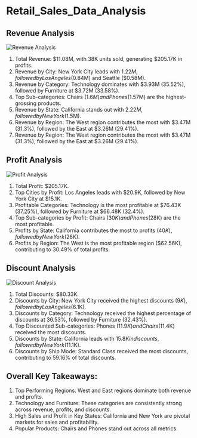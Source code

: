 # Retail_Sales_Data_Analysis

## Revenue Analysis

![Revenue Analysis](https://github.com/user-attachments/assets/876017c2-0812-4bea-bfc3-338149abb29a)

1. Total Revenue: $11.08M, with 38K units sold, generating $205.17K in profits.
2. Revenue by City: New York City leads with $1.22M, followed by Los Angeles ($0.84M) and Seattle ($0.58M).
3. Revenue by Category: Technology dominates with $3.93M (35.52%), followed by Furniture at $3.72M (33.58%).
4. Top Sub-categories:
Chairs ($1.6M) and Phones ($1.57M) are the highest-grossing products.
5. Revenue by State: California stands out with $2.22M, followed by New York ($1.5M).
6. Revenue by Region: The West region contributes the most with $3.47M (31.3%), followed by the East at $3.26M (29.41%).
7. Revenue by Region: The West region contributes the most with $3.47M (31.3%), followed by the East at $3.26M (29.41%).

## Profit Analysis

![Profit Analysis](https://github.com/user-attachments/assets/fc8ad140-0d34-4b21-97cf-bf5a9f64dfa4)

1. Total Profit: $205.17K.
2. Top Cities by Profit: Los Angeles leads with $20.9K, followed by New York City at $15.1K.
3. Profitable Categories: Technology is the most profitable at $76.43K (37.25%), followed by Furniture at $66.48K (32.4%).
4. Top Sub-categories by Profit: Chairs ($30K) and Phones ($28K) are the most profitable.
5. Profits by State: California contributes the most to profits ($40K), followed by New York ($26K).
6. Profits by Region: The West is the most profitable region ($62.56K), contributing to 30.49% of total profits.
   
## Discount Analysis

![Discount Analysis ](https://github.com/user-attachments/assets/cc94892c-5d58-4ea6-8c00-e31006a33c07)

1. Total Discounts: $80.33K.
2. Discounts by City: New York City received the highest discounts ($9K), followed by Los Angeles ($6.1K).
3. Discounts by Category: Technology received the highest percentage of discounts at 36.53%, followed by Furniture (32.43%).
4. Top Discounted Sub-categories: Phones ($11.9K) and Chairs ($11.4K) received the most discounts.
5. Discounts by State: California leads with $15.8K in discounts, followed by New York ($11.1K).
6. Discounts by Ship Mode: Standard Class received the most discounts, contributing to 59.16% of total discounts.

## Overall Key Takeaways:

1. Top Performing Regions: West and East regions dominate both revenue and profits.
2. Technology and Furniture: These categories are consistently strong across revenue, profits, and discounts.
3. High Sales and Profit in Key States: California and New York are pivotal markets for sales and profitability.
4. Popular Products: Chairs and Phones stand out across all metrics.

